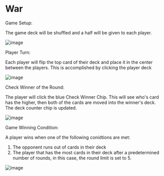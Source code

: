 # War

Game Setup:

The game deck will be shuffled and a half will be given to each player.

![image](https://github.com/csposito1220/War/assets/118031693/88182cfa-ddf4-47ac-986c-a9af78832c4c)

Player Turn:

Each player will flip the top card of their deck and place it in the center between the players.  This is accomplished by clicking the player deck

 ![image](https://github.com/csposito1220/War/assets/118031693/41351ec2-471a-414c-b633-2740b337ad43)

Check Winner of the Round:

The player will click the blue Check Winner Chip.  This will see who's card has the higher, then both of the cards are moved into the winner's deck.  The deck counter chip is updated.

![image](https://github.com/csposito1220/War/assets/118031693/4027f566-8fb5-41cc-abcc-a0734d6e0045)

Game Winning Condition:

A player wins when one of the following conidtions are met:

1. The opponent runs out of cards in their deck
2. The player that has the most cards in their deck after a predetermined number of rounds, in this case, the round limit is set to 5.

![image](https://github.com/csposito1220/War/assets/118031693/385ab63b-9e4b-4aaa-927c-b1dffcabc967)


